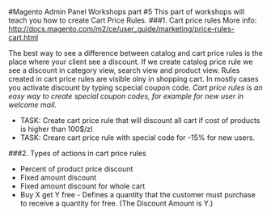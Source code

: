 #Magento Admin Panel Workshops part #5
This part of workshops will teach you how to create Cart Price Rules.
###1. Cart price rules 
More info: http://docs.magento.com/m2/ce/user_guide/marketing/price-rules-cart.html

The best way to see a difference between catalog and cart price rules is the place where your client see a discount. If we create catalog price rule we see a discount in category view, search view and product view. Rules created in cart price rules are visible olny in shopping cart. In mostly cases you activate discount by typing scpecial coupon code.
  _Cart price rules is an easy way to create special coupon codes, for example for new user in welcome mail._
   * TASK:
    Create cart price rule that will discount all cart if cost of products is higher than 100$/zl
   * TASK: 
    Creare cart price rule with special code for -15% for new users.

###2. Types of actions in cart price rules
  * Percent of product price discount
  * Fixed amount discount
  * Fixed amount discount for whole cart
  * Buy X get Y free - Defines a quantity that the customer must purchase to receive a quantity for free. (The Discount Amount is Y.)
   

